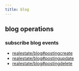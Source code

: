 ```yaml
---
title: blog
---
```


## blog operations

### subscribe blog events

- [realestate/blog#postingcreate](message/blog.create)
- [realestate/blog#postingupdate](message/blog.update)
- [realestate/blog#postingdelete](message/blog.delete)
